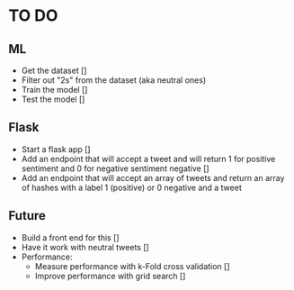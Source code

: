 # TO DO

## ML
- Get the dataset []
- Filter out "2s" from the dataset (aka neutral ones)
- Train the model []
- Test the model []

## Flask

- Start a flask app []
- Add an endpoint that will accept a tweet and will return 1 for positive
  sentiment and 0 for negative sentiment
  negative []
- Add an endpoint that will accept an array of tweets and return an array of
  hashes with a label 1 (positive) or 0 negative and a tweet

## Future

- Build a front end for this []
- Have it work with neutral tweets []
- Performance:
  - Measure performance with k-Fold cross validation []
  - Improve performance with grid search []

